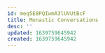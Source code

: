 ```yaml
---
id: meq5E8PQIwmA3lUVUtBcF
title: Monastic Conversations
desc: ''
updated: 1639759645942
created: 1639759645942
---
```


